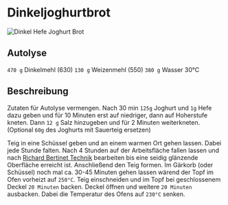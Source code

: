 # Dinkeljoghurtbrot

![Dinkel Hefe Joghurt Brot](DinkelHefeJoghurtBrot.jpg)

## Autolyse

`470 g` Dinkelmehl (630)
`130 g` Weizenmehl (550)
`380 g` Wasser 30°C

## Beschreibung

Zutaten für Autolyse vermengen. Nach 30 min `125g` Joghurt und `1g` Hefe dazu geben und für 10 Minuten erst auf niedriger, dann auf Hoherstufe kneten. Dann `12 g` Salz hinzugeben und für 2 Minuten weiterkneten.
(Optional `60g` des Joghurts mit Sauerteig ersetzen)

Teig in eine Schüssel geben und an einem warmen Ort gehen lassen. Dabei jede Stunde falten.
Nach 4 Stunden auf der Arbeitsfläche fallen lassen und nach [Richard Bertinet Technik](https://www.instagram.com/p/CJs26PFAc99/) bearbeiten bis eine seidig glänzende Oberfläche erreicht ist. Anschließend den Teig formen.
Im Gärkorb (oder Schüssel) noch mal ca. 30-45 Minuten gehen lassen wärend der Topf im Ofen vorheizt auf `250°C`.
Teig einschneiden und im Topf bei geschlossenem Deckel `20 Minuten` backen. Deckel öffnen und weitere `20 Minuten` ausbacken. Dabei die Temperatur des Ofens auf `230°C` senken.